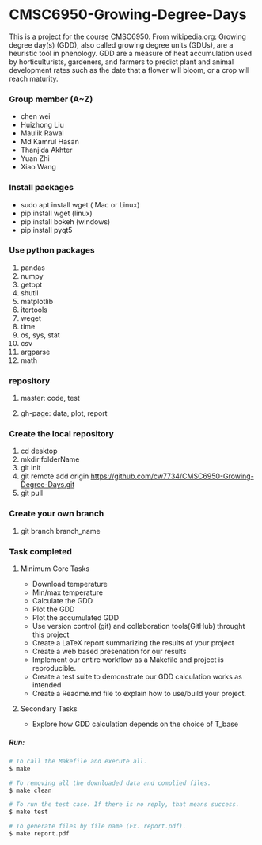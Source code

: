 # CMSC6950-Growing-Degree-Days

This is a project for the course CMSC6950. From wikipedia.org: Growing degree day(s) (GDD), also called growing degree units (GDUs), are a heuristic tool in phenology. GDD are a measure of heat accumulation used by horticulturists, gardeners, and farmers to predict plant and animal development rates such as the date that a flower will bloom, or a crop will reach maturity.

### Group member (A~Z)
* chen wei
* Huizhong Liu
* Maulik Rawal
* Md Kamrul Hasan
* Thanjida Akhter
* Yuan Zhi
* Xiao Wang




### Install packages
* sudo apt install wget ( Mac or Linux)
* pip install wget (linux)
* pip install bokeh (windows)
* pip install pyqt5

### Use python packages
1. pandas
2. numpy
3. getopt
4. shutil
5. matplotlib
6. itertools
7. weget
8. time
9. os, sys, stat
10. csv
11. argparse
12. math

### repository
1. master:
     code, test

2. gh-page: 
     data, plot, report


### Create the local repository
1. cd desktop
2. mkdir folderName
3. git init
4. git remote add origin https://github.com/cw7734/CMSC6950-Growing-Degree-Days.git
5. git pull

### Create your own branch
1. git branch branch_name


### Task completed
1. Minimum Core Tasks

	* Download temperature 
	* Min/max temperature
	* Calculate the GDD
	* Plot the GDD
	* Plot the accumulated GDD
	* Use version control (git) and collaboration tools(GitHub) throught this project
	* Create a LaTeX report summarizing the results of your project
	* Create a web based presenation for our results
	* Implement our entire workflow as a Makefile and project is reproducible.
	* Create a test suite to demonstrate our GDD calculation works as intended
	* Create a Readme.md file to explain how to use/build your project.
2. Secondary Tasks

	* Explore how GDD calculation depends on the choice of T_base









##### Run:

```bash
# To call the Makefile and execute all.
$ make 

# To removing all the downloaded data and complied files.
$ make clean

# To run the test case. If there is no reply, that means success.  
$ make test

# To generate files by file name (Ex. report.pdf). 
$ make report.pdf

```









